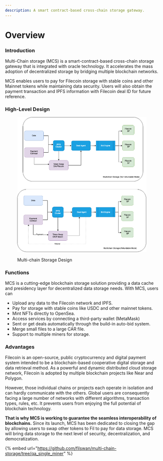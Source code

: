 ```yaml
---
description: A smart contract-based cross-chain storage gateway.
---
```


# Overview

### **Introduction**

Multi-Chain storage (MCS) is a smart-contract-based cross-chain storage gateway that is integrated with oracle technology. It accelerates the mass adoption of decentralized storage by bridging multiple blockchain networks.

MCS enables users to pay for Filecoin storage with stable coins and other Mainnet tokens while maintaining data security. Users will also obtain the payment transaction and IPFS information with Filecoin deal ID for future reference.

### High-Level Design

<figure><img src="../../.gitbook/assets/Filswan Deal Process-MCS.png" alt=""><figcaption><p>Multi-chain Storage Design</p></figcaption></figure>

### **Functions**

MCS is a cutting-edge blockchain storage solution providing a data cache and presidency layer for decentralized data storage needs. With MCS, users can&#x20;

* Upload any data to the Filecoin network and IPFS.
* Pay for storage with stable coins like USDC and other mainnet tokens.
* Mint NFTs directly to OpenSea.
* Access services by connecting a third-party wallet (MetaMask)
* Sent or get deals automatically through the build-in auto-bid system.
* Merge small files to a large CAR file.
* Support to multiple miners for storage.

### **Advantages**

Filecoin is an open-source, public cryptocurrency and digital payment system intended to be a blockchain-based cooperative digital storage and data retrieval method. As a powerful and dynamic distributed cloud storage network, Filecoin is adopted by multiple blockchain projects like Near and Polygon.

However, those individual chains or projects each operate in isolation and can hardly communicate with the others. Global users are consequently facing a large number of networks with different algorithms, transaction types, rules, etc. It prevents users from enjoying the full potential of blockchain technology.

**That is why MCS is working to guarantee the seamless interoperability of blockchains.** Since its launch, MCS has been dedicated to closing the gap by allowing users to swap other tokens to Fil to pay for data storage. MCS will bring data storage to the next level of security, decentralization, and democratization.

{% embed url="https://github.com/filswan/multi-chain-storage/tree/qa_single_miner" %}
